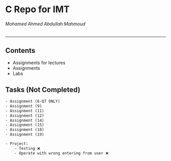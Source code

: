 # C Repo for IMT

###### Mohamed Ahmed Abdullah Mahmoud
---

## Contents

- Assignments for lectures
- Assignments
- Labs

## Tasks (Not Completed)

```txt
- Assignment (6-Q7 ONLY)
- Assignment (9)
- Assignment (11)
- Assignment (12)
- Assignment (14)
- Assignment (15)
- Assignment (18)
- Assignment (19)

- Project:
    - Testing ❌
    - Operate with wrong entering from user ❌
```
